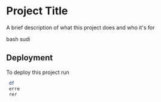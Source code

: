 ﻿
# Project Title

A brief description of what this project does and who it's for

bash
sudi
## Deployment

To deploy this project run

```bash
 df 
 erre
 rer
```

